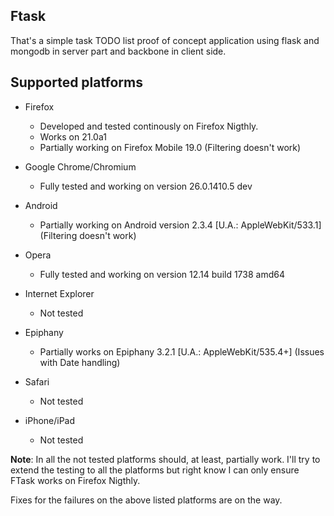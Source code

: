 ## Ftask

That's a simple task TODO list proof of concept application using
flask and mongodb in server part and backbone in client side.

## Supported platforms


- Firefox
    - Developed and tested continously on Firefox Nigthly.
    - Works on 21.0a1
    - Partially working on Firefox Mobile 19.0 (Filtering doesn't work)

- Google Chrome/Chromium
    - Fully tested and working on version 26.0.1410.5 dev

- Android
    - Partially working on Android version 2.3.4 [U.A.: AppleWebKit/533.1] 
      (Filtering doesn't work)

- Opera
    - Fully tested and working on version 12.14 build 1738 amd64

- Internet Explorer
    - Not tested

- Epiphany
    - Partially works on Epiphany 3.2.1 [U.A.: AppleWebKit/535.4+] (Issues 
      with Date handling)

- Safari
    - Not tested

- iPhone/iPad
    - Not tested


**Note**: In all the not tested platforms should, at least, partially work.
I'll try to extend the testing to all the platforms but right know I can only
ensure FTask works on Firefox Nigthly. 

Fixes for the failures on the above listed platforms are on the way.
